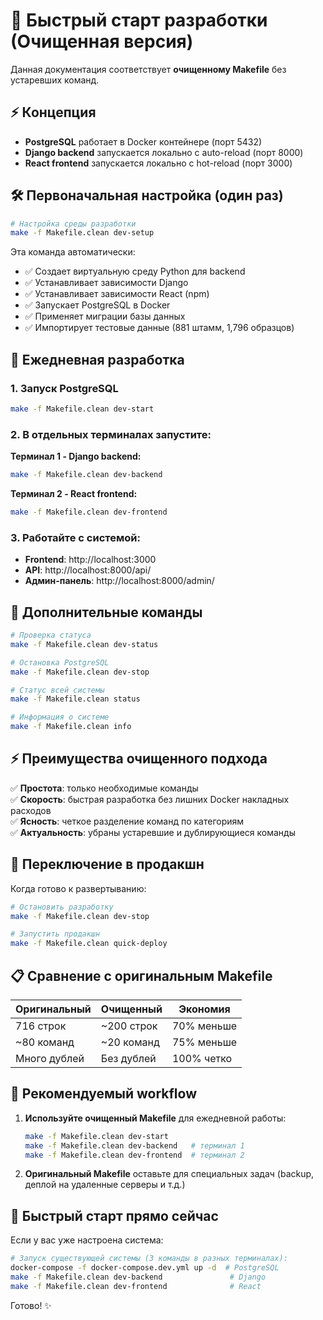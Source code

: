 # 🚀 Быстрый старт разработки (Очищенная версия)

Данная документация соответствует **очищенному Makefile** без устаревших команд.

## ⚡ Концепция

- **PostgreSQL** работает в Docker контейнере (порт 5432)
- **Django backend** запускается локально с auto-reload (порт 8000)  
- **React frontend** запускается локально с hot-reload (порт 3000)

## 🛠️ Первоначальная настройка (один раз)

```bash
# Настройка среды разработки
make -f Makefile.clean dev-setup
```

Эта команда автоматически:
- ✅ Создает виртуальную среду Python для backend
- ✅ Устанавливает зависимости Django  
- ✅ Устанавливает зависимости React (npm)
- ✅ Запускает PostgreSQL в Docker
- ✅ Применяет миграции базы данных
- ✅ Импортирует тестовые данные (881 штамм, 1,796 образцов)

## 🚀 Ежедневная разработка

### 1. Запуск PostgreSQL
```bash
make -f Makefile.clean dev-start
```

### 2. В отдельных терминалах запустите:

**Терминал 1 - Django backend:**
```bash
make -f Makefile.clean dev-backend
```

**Терминал 2 - React frontend:**
```bash
make -f Makefile.clean dev-frontend
```

### 3. Работайте с системой:
- **Frontend**: http://localhost:3000
- **API**: http://localhost:8000/api/
- **Админ-панель**: http://localhost:8000/admin/

## 🔧 Дополнительные команды

```bash
# Проверка статуса
make -f Makefile.clean dev-status

# Остановка PostgreSQL
make -f Makefile.clean dev-stop

# Статус всей системы
make -f Makefile.clean status

# Информация о системе
make -f Makefile.clean info
```

## ⚡ Преимущества очищенного подхода

✅ **Простота**: только необходимые команды  
✅ **Скорость**: быстрая разработка без лишних Docker накладных расходов  
✅ **Ясность**: четкое разделение команд по категориям  
✅ **Актуальность**: убраны устаревшие и дублирующиеся команды  

## 🔄 Переключение в продакшн

Когда готово к развертыванию:

```bash
# Остановить разработку
make -f Makefile.clean dev-stop

# Запустить продакшн
make -f Makefile.clean quick-deploy
```

## 📋 Сравнение с оригинальным Makefile

| **Оригинальный** | **Очищенный** | **Экономия** |
|------------------|---------------|--------------|
| 716 строк        | ~200 строк    | 70% меньше   |
| ~80 команд       | ~20 команд    | 75% меньше   |
| Много дублей     | Без дублей    | 100% четко   |

## 🎯 Рекомендуемый workflow

1. **Используйте очищенный Makefile** для ежедневной работы:
   ```bash
   make -f Makefile.clean dev-start
   make -f Makefile.clean dev-backend   # терминал 1
   make -f Makefile.clean dev-frontend  # терминал 2
   ```

2. **Оригинальный Makefile** оставьте для специальных задач (backup, деплой на удаленные серверы и т.д.)

## 🚀 Быстрый старт прямо сейчас

Если у вас уже настроена система:

```bash
# Запуск существующей системы (3 команды в разных терминалах):
docker-compose -f docker-compose.dev.yml up -d  # PostgreSQL
make -f Makefile.clean dev-backend               # Django
make -f Makefile.clean dev-frontend              # React
```

Готово! ✨ 